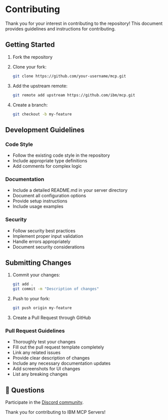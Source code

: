 # Contributing

Thank you for your interest in contributing to the repository! This document provides guidelines and instructions for contributing.

## Getting Started

1. Fork the repository

2. Clone your fork:

   ```bash
   git clone https://github.com/your-username/mcp.git
   ```
3. Add the upstream remote:

   ```bash
   git remote add upstream https://github.com/ibm/mcp.git
   ```
4. Create a branch:

   ```bash
   git checkout -b my-feature
   ```

## Development Guidelines

### Code Style
- Follow the existing code style in the repository
- Include appropriate type definitions
- Add comments for complex logic

### Documentation
- Include a detailed README.md in your server directory
- Document all configuration options
- Provide setup instructions
- Include usage examples

### Security
- Follow security best practices
- Implement proper input validation
- Handle errors appropriately
- Document security considerations

## Submitting Changes

1. Commit your changes:
   ```bash
   git add .
   git commit -m "Description of changes"
   ```
2. Push to your fork:
   ```bash
   git push origin my-feature
   ```
3. Create a Pull Request through GitHub

### Pull Request Guidelines

- Thoroughly test your changes
- Fill out the pull request template completely
- Link any related issues
- Provide clear description of changes
- Include any necessary documentation updates
- Add screenshots for UI changes
- List any breaking changes

## 💬 Questions

Participate in the [Discord community](https://discord.com/invite/NzCQQWm7Xs).

Thank you for contributing to IBM MCP Servers!